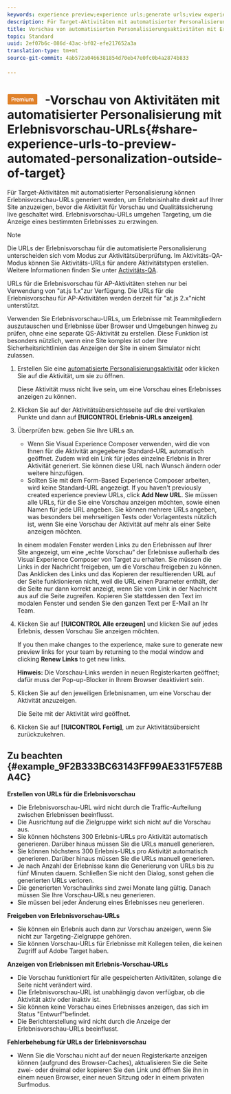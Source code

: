 ```yaml
---
keywords: experience preview;experience urls;generate urls;view experience urls
description: Für Target-Aktivitäten mit automatisierter Personalisierung können Erlebnisvorschau-URLs generiert werden, um Erlebnisinhalte direkt auf Ihrer Site anzuzeigen, bevor die Aktivität für Vorschau und Qualitätssicherung live geschaltet wird. Erlebnisvorschau-URLs umgehen Targeting, um die Anzeige eines bestimmten Erlebnisses zu erzwingen.
title: Vorschau von automatisierten Personalisierungsaktivitäten mit Erlebnisvorschau-URLs
topic: Standard
uuid: 2ef07b6c-086d-43ac-bf02-efe217652a3a
translation-type: tm+mt
source-git-commit: 4ab572a0466381854d70eb47e0fc0b4a2874b833

---
```



# ![PREMIUM](/help/assets/premium.png) -Vorschau von Aktivitäten mit automatisierter Personalisierung mit Erlebnisvorschau-URLs{#share-experience-urls-to-preview-automated-personalization-outside-of-target}

Für Target-Aktivitäten mit automatisierter Personalisierung können Erlebnisvorschau-URLs generiert werden, um Erlebnisinhalte direkt auf Ihrer Site anzuzeigen, bevor die Aktivität für Vorschau und Qualitätssicherung live geschaltet wird. Erlebnisvorschau-URLs umgehen Targeting, um die Anzeige eines bestimmten Erlebnisses zu erzwingen.

>[!NOTE]
>
>Die URLs der Erlebnisvorschau für die automatisierte Personalisierung unterscheiden sich vom Modus zur Aktivitätsüberprüfung. Im Aktivitäts-QA-Modus können Sie Aktivitäts-URLs für andere Aktivitätstypen erstellen. Weitere Informationen finden Sie unter [Activitäts-QA](../../c-activities/c-activity-qa/activity-qa.md#concept_9329EF33DE7D41CA9815C8115DBC4E40).
>
>URLs für die Erlebnisvorschau für AP-Aktivitäten stehen nur bei Verwendung von &quot;at.js 1.x&quot;zur Verfügung. Die URLs für die Erlebnisvorschau für AP-Aktivitäten werden derzeit für &quot;at.js 2.x&quot;nicht unterstützt.

Verwenden Sie Erlebnisvorschau-URLs, um Erlebnisse mit Teammitgliedern auszutauschen und Erlebnisse über Browser und Umgebungen hinweg zu prüfen, ohne eine separate QS-Aktivität zu erstellen. Diese Funktion ist besonders nützlich, wenn eine Site komplex ist oder Ihre Sicherheitsrichtlinien das Anzeigen der Site in einem Simulator nicht zulassen.

1. Erstellen Sie eine [automatisierte Personalisierungsaktivität](../../c-activities/t-automated-personalization/create-ap-activity.md#task_8AAF837796D74CF893CA2F88BA1491C9) oder klicken Sie auf die Aktivität, um sie zu öffnen.

   Diese Aktivität muss nicht live sein, um eine Vorschau eines Erlebnisses anzeigen zu können.
1. Klicken Sie auf der Aktivitätsübersichtsseite auf die drei vertikalen Punkte und dann auf **[!UICONTROL Erlebnis-URLs anzeigen]**.
1. Überprüfen bzw. geben Sie Ihre URLs an.

   * Wenn Sie Visual Experience Composer verwenden, wird die von Ihnen für die Aktivität angegebene Standard-URL automatisch geöffnet. Zudem wird ein Link für jedes einzelne Erlebnis in Ihrer Aktivität generiert. Sie können diese URL nach Wunsch ändern oder weitere hinzufügen.
   * Sollten Sie mit dem Form-Based Experience Composer arbeiten, wird keine Standard-URL angezeigt. If you haven&#39;t previously created experience preview URLs, click **Add New URL**. Sie müssen alle URLs, für die Sie eine Vorschau anzeigen möchten, sowie einen Namen für jede URL angeben.
   Sie können mehrere URLs angeben, was besonders bei mehrseitigen Tests oder Vorlagentests nützlich ist, wenn Sie eine Vorschau der Aktivität auf mehr als einer Seite anzeigen möchten.

   In einem modalen Fenster werden Links zu den Erlebnissen auf Ihrer Site angezeigt, um eine „echte Vorschau“ der Erlebnisse außerhalb des Visual Experience Composer von Target zu erhalten. Sie müssen die Links in der Nachricht freigeben, um die Vorschau freigeben zu können. Das Anklicken des Links und das Kopieren der resultierenden URL auf der Seite funktionieren nicht, weil die URL einen Parameter enthält, der die Seite nur dann korrekt anzeigt, wenn Sie vom Link in der Nachricht aus auf die Seite zugreifen. Kopieren Sie stattdessen den Text im modalen Fenster und senden Sie den ganzen Text per E-Mail an Ihr Team.
1. Klicken Sie auf **[!UICONTROL Alle erzeugen]** und klicken Sie auf jedes Erlebnis, dessen Vorschau Sie anzeigen möchten.

   If you then make changes to the experience, make sure to generate new preview links for your team by returning to the modal window and clicking **Renew Links** to get new links.

   **Hinweis:** Die Vorschau-Links werden in neuen Registerkarten geöffnet; dafür muss der Pop-up-Blocker in Ihrem Browser deaktiviert sein.

1. Klicken Sie auf den jeweiligen Erlebnisnamen, um eine Vorschau der Aktivität anzuzeigen.

   Die Seite mit der Aktivität wird geöffnet.
1. Klicken Sie auf **[!UICONTROL Fertig]**, um zur Aktivitätsübersicht zurückzukehren.

## Zu beachten {#example_9F2B333BC63143FF99AE331F57E8BA4C}

**Erstellen von URLs für die Erlebnisvorschau**

* Die Erlebnisvorschau-URL wird nicht durch die Traffic-Aufteilung zwischen Erlebnissen beeinflusst.
* Die Ausrichtung auf die Zielgruppe wirkt sich nicht auf die Vorschau aus.
* Sie können höchstens 300 Erlebnis-URLs pro Aktivität automatisch generieren. Darüber hinaus müssen Sie die URLs manuell generieren.
* Sie können höchstens 300 Erlebnis-URLs pro Aktivität automatisch generieren. Darüber hinaus müssen Sie die URLs manuell generieren.
* Je nach Anzahl der Erlebnisse kann die Generierung von URLs bis zu fünf Minuten dauern. Schließen Sie nicht den Dialog, sonst gehen die generierten URLs verloren.
* Die generierten Vorschaulinks sind zwei Monate lang gültig. Danach müssen Sie Ihre Vorschau-URLs neu generieren.
* Sie müssen bei jeder Änderung eines Erlebnisses neu generieren.

**Freigeben von Erlebnisvorschau-URLs**

* Sie können ein Erlebnis auch dann zur Vorschau anzeigen, wenn Sie nicht zur Targeting-Zielgruppe gehören.
* Sie können Vorschau-URLs für Erlebnisse mit Kollegen teilen, die keinen Zugriff auf Adobe Target haben.

**Anzeigen von Erlebnissen mit Erlebnis-Vorschau-URLs**

* Die Vorschau funktioniert für alle gespeicherten Aktivitäten, solange die Seite nicht verändert wird.
* Die Erlebnisvorschau-URL ist unabhängig davon verfügbar, ob die Aktivität aktiv oder inaktiv ist.
* Sie können keine Vorschau eines Erlebnisses anzeigen, das sich im Status &quot;Entwurf&quot;befindet.
* Die Berichterstellung wird nicht durch die Anzeige der Erlebnisvorschau-URLs beeinflusst.

**Fehlerbehebung für URLs der Erlebnisvorschau**

* Wenn Sie die Vorschau nicht auf der neuen Registerkarte anzeigen können (aufgrund des Browser-Caches), aktualisieren Sie die Seite zwei- oder dreimal oder kopieren Sie den Link und öffnen Sie ihn in einem neuen Browser, einer neuen Sitzung oder in einem privaten Surfmodus.
